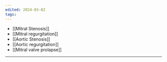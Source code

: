```yaml
---
edited: 2024-03-02
tags:
---
```

- [[Mitral Stenosis]] 
- [[Mitral regurgitation]] 
- [[Aortic Stenosis]] 
- [[Aortic regurgitation]] 
- [[Mitral valve prolapse]]

---
